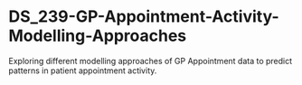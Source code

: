 # DS_239-GP-Appointment-Activity-Modelling-Approaches

Exploring different modelling approaches of GP Appointment data to predict patterns in patient appointment activity.
